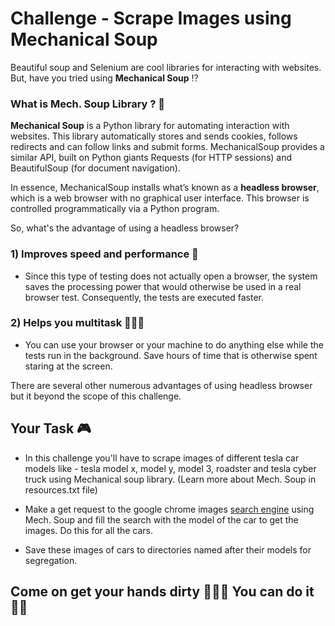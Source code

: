 # Challenge - Scrape Images using Mechanical Soup

Beautiful soup and Selenium are cool libraries for interacting with websites. But, have you tried using **Mechanical Soup** ⁉️

### What is Mech. Soup Library ? 🤔
**Mechanical Soup** is a Python library for automating interaction with websites. This library automatically stores and sends cookies, follows redirects and can follow links and submit forms. MechanicalSoup provides a similar API, built on Python giants Requests (for HTTP sessions) and BeautifulSoup (for document navigation).

In essence, MechanicalSoup installs what’s known as a **headless browser**, which is a web browser with no graphical user interface. This browser is controlled programmatically via a Python program.

So, what's the advantage of using a headless browser?

### 1) Improves speed and performance 🚀
- Since this type of testing does not actually open a browser, the system saves the processing power that would otherwise be used in a real browser test. Consequently, the tests are executed faster.

### 2) Helps you multitask 👩🏻‍💻
- You can use your browser or your machine to do anything else while the tests run in the background. Save hours of time that is otherwise spent staring at the screen.

There are several other numerous advantages of using headless browser but it beyond the scope of this challenge.

## Your Task 🎮

- In this challenge you'll have to scrape images of different tesla car models like - tesla model x, model y, model 3, roadster and tesla cyber truck using Mechanical soup library. (Learn more about Mech. Soup in resources.txt file)

- Make a get request to the google chrome images <a href="https://www.google.com/imghp?hl=EN">search engine</a> using Mech. Soup and fill the search with the model of the car to get the images.
Do this for all the cars.

- Save these images of cars to directories named after their models for segregation.

## Come on get your hands dirty 👨🏻‍💻 You can do it 👍🏻
#
